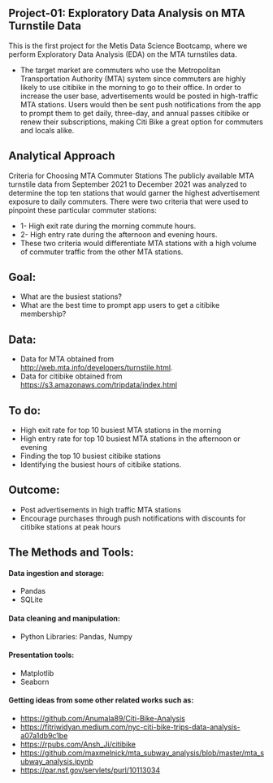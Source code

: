 
## Project-01: Exploratory Data Analysis on MTA Turnstile Data
This is the first project for the Metis Data Science Bootcamp, where we perform Exploratory Data Analysis (EDA) on the MTA turnstiles data.

- The target market are commuters who use the Metropolitan Transportation Authority (MTA) system since commuters are highly likely to use citibike in the morning to go to their office. In order to increase the user base, advertisements would be posted in high-traffic MTA stations. Users would then be sent push notifications from the app to prompt them to get daily, three-day, and annual passes citibike or renew their subscriptions, making Citi Bike a great option for commuters and locals alike.

## Analytical Approach
Criteria for Choosing MTA Commuter Stations
The publicly available MTA turnstile data from September 2021 to December 2021 was analyzed to determine the top ten stations that would garner the highest advertisement exposure to daily commuters. There were two criteria that were used to pinpoint these particular commuter stations:

- 1- High exit rate during the morning commute hours.
- 2- High entry rate during the afternoon and evening hours.
 - These two criteria would differentiate MTA stations with a high volume of commuter traffic from the other MTA stations.

## Goal:
- What are the busiest stations?
- What are the best time to prompt app users to get a citibike membership?

## Data:
- Data for MTA obtained from http://web.mta.info/developers/turnstile.html.
- Data for citibike obtained from https://s3.amazonaws.com/tripdata/index.html

## To do:
- High exit rate for top 10 busiest MTA stations in the morning
- High entry rate for top 10 busiest MTA stations in the afternoon or evening
- Finding the top 10 busiest citibike stations
- Identifying the busiest hours of citibike stations.

## Outcome:
- Post advertisements in high traffic MTA stations
- Encourage purchases through push notifications with discounts for citibike stations at peak hours


## The Methods and Tools:
#### Data ingestion and storage:
- Pandas
- SQLite
#### Data cleaning and manipulation:
- Python Libraries: Pandas, Numpy
#### Presentation tools:
- Matplotlib
- Seaborn


#### Getting ideas from some other related works such as:
- https://github.com/Anumala89/Citi-Bike-Analysis
- https://fitriwidyan.medium.com/nyc-citi-bike-trips-data-analysis-a07a1db9c1be
- https://rpubs.com/Ansh_Ji/citibike
- https://github.com/maxmelnick/mta_subway_analysis/blob/master/mta_subway_analysis.ipynb
- https://par.nsf.gov/servlets/purl/10113034

